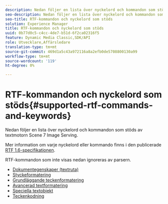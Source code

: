 ```yaml
---
description: Nedan följer en lista över nyckelord och kommandon som stöds av textmotorn Scene 7 Image Serving.
seo-description: Nedan följer en lista över nyckelord och kommandon som stöds av textmotorn Scene 7 Image Serving.
seo-title: RTF-kommandon och nyckelord som stöds
solution: Experience Manager
title: RTF-kommandon och nyckelord som stöds
uuid: 0b77d0c5-c4cc-4de7-b51d-6f2ca02316f5
feature: Dynamic Media Classic,SDK/API
role: Utvecklare,Affärsledare
translation-type: tm+mt
source-git-commit: 469d1a5c43a972116a8a2efb0de5708800130a99
workflow-type: tm+mt
source-wordcount: '119'
ht-degree: 0%

---
```



# RTF-kommandon och nyckelord som stöds{#supported-rtf-commands-and-keywords}

Nedan följer en lista över nyckelord och kommandon som stöds av textmotorn Scene 7 Image Serving.

Mer information om varje nyckelord eller kommando finns i den publicerade [RTF 1.6-specifikationen](http://msdn.microsoft.com/en-us/library/aa140277%28v=office.10%29.aspx).

RTF-kommandon som inte visas nedan ignoreras av parsern.

* [Dokumentegenskaper (textruta)](r-document-text-box-properties.md)
* [Styckeformatering](r-paragraph-formatting.md)
* [Grundläggande teckenformatering](r-basic-character-formatting.md)
* [Avancerad textformatering](r-advanced-text-formatting.md)
* [Speciella textobjekt](r-special-text-entities.md)
* [Teckenkodning](r-is-http-character-encoding.md)
